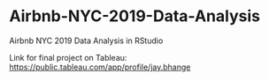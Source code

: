# Airbnb-NYC-2019-Data-Analysis

Airbnb NYC 2019 Data Analysis in RStudio

Link for final project on Tableau: https://public.tableau.com/app/profile/jay.bhange
